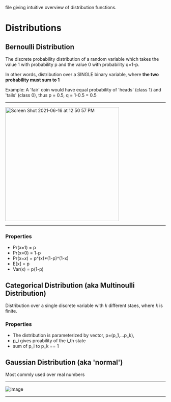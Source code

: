 file giving intuitive overview of distribution functions.


# Distributions

## Bernoulli Distribution
The discrete probability distribution of a random variable which takes the value 1 with probability p and the value 0 with probability q=1-p. 

In other words, distribution over a SINGLE binary variable, where **the two probability must sum to 1**

Example: A 'fair' coin would have equal probability of 'heads' (class 1) and 'tails' (class 0), thus p = 0.5, q = 1-0.5 = 0.5

---

<img width="357" alt="Screen Shot 2021-06-16 at 12 50 57 PM" src="https://user-images.githubusercontent.com/26121178/122260703-92083500-cea1-11eb-985f-7e141d176d6a.png">

---

### Properties

* Pr(x=1) = p
* Pr(x=0) = 1-p
* Pr(x=_x_) = p^(x)\*(1-p)^(1-x)
* E[x] = p
* Var(x) = p(1-p)

## Categorical Distribution (aka Multinoulli Distribution)
Distribution over a single discrete variable with _k_ different staes, where _k_ is finite.

### Properties

* The distribution is parameterized by vector, p=(p_1,...p_k), 
* p_i gives proability of the i_th state 
* sum of p_i to p_k == 1

## Gaussian Distribution (aka 'normal')

Most commly used over real numbers 

---

![image](https://user-images.githubusercontent.com/26121178/122265504-d4804080-cea6-11eb-8de5-a5177acc4e16.png)

---

